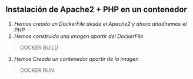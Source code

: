 ## Instalación de Apache2 + PHP en un contenedor
1. _Hemos creado un DockerFile desde el Apache2 y ahora añadiremos el PHP_
2. _Hemos construido una imagen apartir del DockerFile_
 >DOCKER BUILD
3. _Hemos Creado un contenedor apartir de la imagen_
 >DOCKER RUN
